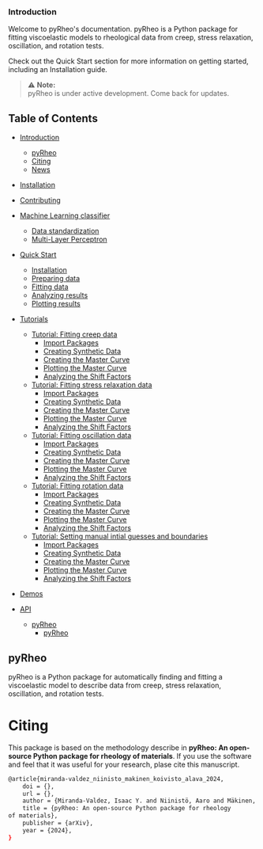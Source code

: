 ### Introduction

Welcome to pyRheo's documentation.
pyRheo is a Python package for fitting viscoelastic models to rheological data from creep, stress relaxation, oscillation, and rotation tests.

Check out the Quick Start section for more information on getting started, including an Installation guide.

> ⚠️ **Note:**  
> pyRheo is under active development. Come back for updates.

## Table of Contents

- [Introduction](#introduction)
  - [pyRheo](#pyRheo)
  - [Citing](#citing)
  - [News](#news)
- [Installation](#installation)
- [Contributing](#contributing)
- [Machine Learning classifier](#machine-learning-classifier)
  - [Data standardization](#data-standardization)
  - [Multi-Layer Perceptron](#multi-layer-perceptron)
- [Quick Start](#quick-start)
  - [Installation](#installation-1)
  - [Preparing data](#preparing-data)
  - [Fitting data](#fitting-data)
  - [Analyzing results](#analyzing-results)
  - [Plotting results](#plotting-resutls)
- [Tutorials](#tutorials)
  - [Tutorial: Fitting creep data](#tutorial-fitting-creep-data)
    - [Import Packages](#import-packages)
    - [Creating Synthetic Data](#creating-synthetic-data)
    - [Creating the Master Curve](#creating-the-master-curve)
    - [Plotting the Master Curve](#plotting-the-master-curve)
    - [Analyzing the Shift Factors](#analyzing-the-shift-factors)
  - [Tutorial: Fitting stress relaxation data](#tutorial-fitting-stress-relaxation-data)
    - [Import Packages](#import-packages)
    - [Creating Synthetic Data](#creating-synthetic-data)
    - [Creating the Master Curve](#creating-the-master-curve)
    - [Plotting the Master Curve](#plotting-the-master-curve)
    - [Analyzing the Shift Factors](#analyzing-the-shift-factors)
  - [Tutorial: Fitting oscillation data](#tutorial-fitting-oscillation-data)
    - [Import Packages](#import-packages)
    - [Creating Synthetic Data](#creating-synthetic-data)
    - [Creating the Master Curve](#creating-the-master-curve)
    - [Plotting the Master Curve](#plotting-the-master-curve)
    - [Analyzing the Shift Factors](#analyzing-the-shift-factors)
  - [Tutorial: Fitting rotation data](#tutorial-fitting-rotation-data)
    - [Import Packages](#import-packages)
    - [Creating Synthetic Data](#creating-synthetic-data)
    - [Creating the Master Curve](#creating-the-master-curve)
    - [Plotting the Master Curve](#plotting-the-master-curve)
    - [Analyzing the Shift Factors](#analyzing-the-shift-factors)
  - [Tutorial: Setting manual intial guesses and boundaries](#tutorial-setting-initial-guesses-and-boundaries)
    - [Import Packages](#import-packages)
    - [Creating Synthetic Data](#creating-synthetic-data)
    - [Creating the Master Curve](#creating-the-master-curve)
    - [Plotting the Master Curve](#plotting-the-master-curve)
    - [Analyzing the Shift Factors](#analyzing-the-shift-factors)
- [Demos](#demos)

- [API](#api)
  - [pyRheo](#pyRheo)
    - [pyRheo](#pyRheo-1)

## pyRheo
pyRheo is a Python package for automatically finding and fitting a viscoelastic model to describe data from creep, stress relaxation, oscillation, and rotation tests.

# Citing
This package is based on the methodology describe in **pyRheo: An open-source Python package for rheology
of materials**. If you use the software and feel that it was useful for your research, plase cite this manuscript.

```sh
@article{miranda-valdez_niinisto_makinen_koivisto_alava_2024,
    doi = {},
    url = {},
    author = {Miranda-Valdez, Isaac Y. and Niinistö, Aaro and Mäkinen, Tero and Koivisto, Juha and Alava, Mikko J.},
    title = {pyRheo: An open-source Python package for rheology
of materials},
    publisher = {arXiv},
    year = {2024},
}
```

